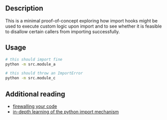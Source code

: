 ## Description

This is a minimal proof-of-concept exploring how import hooks might be used to execute custom logic upon import and to see whether it is feasible to disallow certain callers from importing successfully.

## Usage

```bash
# this should import fine
python -m src.module_a

# this should throw an ImportError
python -m src.module_c
```

## Additional reading

*   [firewalling your code](https://lackofimagination.org/2024/08/firewalling-your-code/)
*   [in-depth learning of the python import mechanism](https://www.sobyte.net/post/2021-10/python-import/)
